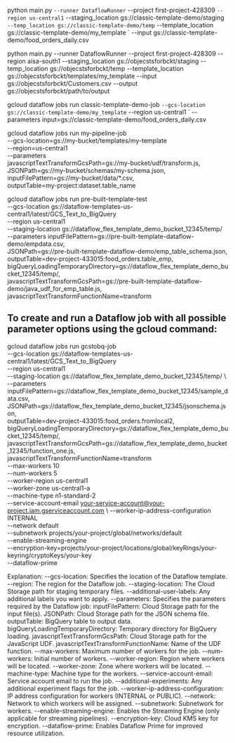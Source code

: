 python main.py `
    --runner DataflowRunner `
    --project first-project-428309 `
    --region us-central1 `
    --staging_location gs://classic-template-demo/staging `
    --temp_location gs://classic-template-demo/temp `
    --template_location gs://classic-template-demo/my_template `
    --input gs://classic-template-demo/food_orders_daily.csv  



python main.py --runner DataflowRunner --project first-project-428309 --region aisa-south1 --staging_location gs://objecstsforbckt/staging --temp_location gs://objecstsforbckt/temp --template_location gs://objecstsforbckt/templates/my_template --input gs://objecstsforbckt/Customers.csv --output gs://objecstsforbckt/path/to/output

gcloud dataflow jobs run classic-template-demo-job `
    --gcs-location gs://classic-template-demo/my_template `
    --region us-central1 `
    --parameters input=gs://classic-template-demo/food_orders_daily.csv

gcloud dataflow jobs run my-pipeline-job \
    --gcs-location=gs://my-bucket/templates/my-template \
    --region=us-central1 \
    --parameters \
        javascriptTextTransformGcsPath=gs://my-bucket/udf/transform.js,\
        JSONPath=gs://my-bucket/schemas/my-schema.json,\
        inputFilePattern=gs://my-bucket/data/*.csv,\
        outputTable=my-project:dataset.table_name

gcloud dataflow jobs run pre-built-template-test \
    --gcs-location gs://dataflow-templates-us-central1/latest/GCS_Text_to_BigQuery \
    --region us-central1 \
    --staging-location gs://dataflow_flex_template_demo_bucket_12345/temp/ \
    --parameters inputFilePattern=gs://pre-built-template-dataflow-demo/empdata.csv,\
JSONPath=gs://pre-built-template-dataflow-demo/emp_table_schema.json,\
outputTable=dev-project-433015:food_orders.table_emp,\
bigQueryLoadingTemporaryDirectory=gs://dataflow_flex_template_demo_bucket_12345/temp/,\
javascriptTextTransformGcsPath=gs://pre-built-template-dataflow-demo/java_udf_for_emp_table.js,\
javascriptTextTransformFunctionName=transform


To create and run a Dataflow job with all possible parameter options using the gcloud command:
----------------------------------------------------------------------------------------------
gcloud dataflow jobs run gcstobq-job \
    --gcs-location gs://dataflow-templates-us-central1/latest/GCS_Text_to_BigQuery \
    --region us-central1 \
    --staging-location gs://dataflow_flex_template_demo_bucket_12345/temp/ \ 
    --parameters \
        inputFilePattern=gs://dataflow_flex_template_demo_bucket_12345/sample_data.csv,\
        JSONPath=gs://dataflow_flex_template_demo_bucket_12345/jsonschema.json,\
        outputTable=dev-project-433015:food_orders.fromlocal2,\
        bigQueryLoadingTemporaryDirectory=gs://dataflow_flex_template_demo_bucket_12345/temp/,\
        javascriptTextTransformGcsPath=gs://dataflow_flex_template_demo_bucket_12345/function_one.js,\
        javascriptTextTransformFunctionName=transform \
    --max-workers 10 \
    --num-workers 5 \
    --worker-region us-central1 \
    --worker-zone us-central1-a \
    --machine-type n1-standard-2 \
    --service-account-email your-service-account@your-project.iam.gserviceaccount.com \ 
    --worker-ip-address-configuration INTERNAL \
    --network default \
    --subnetwork projects/your-project/global/networks/default \
    --enable-streaming-engine \
    --encryption-key=projects/your-project/locations/global/keyRings/your-keyring/cryptoKeys/your-key \
    --dataflow-prime

Explanation:
--gcs-location: Specifies the location of the Dataflow template.
--region: The region for the Dataflow job.
--staging-location: The Cloud Storage path for staging temporary files.
--additional-user-labels: Any additional labels you want to apply.
--parameters: Specifies the parameters required by the Dataflow job:
inputFilePattern: Cloud Storage path for the input file(s).
JSONPath: Cloud Storage path for the JSON schema file.
outputTable: BigQuery table to output data.
bigQueryLoadingTemporaryDirectory: Temporary directory for BigQuery loading.
javascriptTextTransformGcsPath: Cloud Storage path for the JavaScript UDF.
javascriptTextTransformFunctionName: Name of the UDF function.
--max-workers: Maximum number of workers for the job.
--num-workers: Initial number of workers.
--worker-region: Region where workers will be located.
--worker-zone: Zone where workers will be located.
--machine-type: Machine type for the workers.
--service-account-email: Service account email to run the job.
--additional-experiments: Any additional experiment flags for the job.
--worker-ip-address-configuration: IP address configuration for workers (INTERNAL or PUBLIC).
--network: Network to which workers will be assigned.
--subnetwork: Subnetwork for workers.
--enable-streaming-engine: Enables the Streaming Engine (only applicable for streaming pipelines).
--encryption-key: Cloud KMS key for encryption.
--dataflow-prime: Enables Dataflow Prime for improved resource utilization.